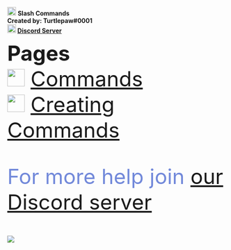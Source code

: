 <img src="https://cdn.discordapp.com/avatars/859915461692096552/d62a3d2dabfdbed337aa0852f8375590.png?size=1024" style="width:20px;height:20px;"> <strong> Slash Commands <br> Created by: Turtlepaw#0001 <br>
<img src="https://cdn.discordapp.com/emojis/878677686350934027.png?v=1" style="width:20px;height:20px;"> <a href="https://discord.gg/FwSEFbVpn8">Discord Server</a>

<font size="10px"> Pages </font> </strong> <br>
<img src="https://cdn.discordapp.com/emojis/880278338571235329.png?v=1" style="width:40px;height:40px;"><font size="30px"> <a href="https://turtlebot-discord.github.io/slash-commands/commands">Commands</a><br>
<img src="https://cdn.discordapp.com/emojis/878677686350934027.png?v=1" style="width:40px;height:40px;"> <a href="https://turtlebot-discord.github.io/slash-commands/creating_commands">Creating Commands</a>

<font size="20px" color="7289da"> For more help join <a href="https://discord.gg/yuHceddqur">our Discord server</a><font>

<a href="https://discord.gg/ANzBrkcXZy"><img src="https://invidget.switchblade.xyz/yuHceddqur" /></a>